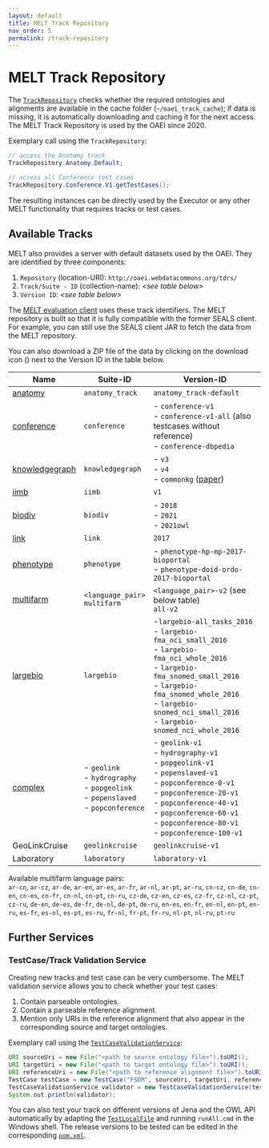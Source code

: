 ```yaml
---
layout: default
title: MELT Track Repository
nav_order: 5
permalink: /track-repository
---
```



# MELT Track Repository
The [`TrackRepository`](https://github.com/dwslab/melt/blob/master/matching-data/src/main/java/de/uni_mannheim/informatik/dws/melt/matching_data/TrackRepository.java) 
checks whether the required ontologies and alignments are available in the cache folder (`~/oaei_track_cache`); if data is missing, it is automatically downloading and 
caching it for the next access. The MELT Track Repository is used by the OAEI since 2020.

Exemplary call using the `TrackRepository`:
```java
// access the Anatomy track
TrackRepository.Anatomy.Default;

// access all Conference test cases
TrackRepository.Conference.V1.getTestCases();
```

The resulting instances can be directly used by the Executor or any other MELT functionality that requires tracks or
test cases.

## Available Tracks
MELT also provides a server with default datasets used by the OAEI. 
They are identified by three components: 
1. `Repository` (location-URI): `http://oaei.webdatacommons.org/tdrs/`	 
2. `Track/Suite - ID` (collection-name): *\<see table below\>*
3. `Version ID`: *\<see table below\>*

The [MELT evaluation client](https://dwslab.github.io/melt/matcher-evaluation/client) uses these track identifiers.
The MELT repository is built so that it is fully compatible with the former SEALS client. For example, you can still use the SEALS client JAR to fetch the data from the MELT repository.

You can also download a ZIP file of the data by clicking on the download icon (<i class="fa fa-arrow-circle-down"></i>) next to the Version ID in the table below.

Name | Suite-ID | Version-ID 
---- | -------- | ---------- 
[anatomy](http://oaei.ontologymatching.org/2019/anatomy/index.html) | `anatomy_track` | `anatomy_track-default` [<i class="fa fa-arrow-circle-down"></i>](https://oaei.webdatacommons.org/tdrs/testdata/persistent/anatomy_track/anatomy_track-default/anatomy_track_anatomy_track-default.zip)
[conference](http://oaei.ontologymatching.org/2019/conference/index.html) | `conference` | - `conference-v1` [<i class="fa fa-arrow-circle-down"></i>](https://oaei.webdatacommons.org/tdrs/testdata/persistent/conference/conference-v1/conference_conference-v1.zip)<br> - `conference-v1-all` [<i class="fa fa-arrow-circle-down"></i>](https://oaei.webdatacommons.org/tdrs/testdata/persistent/conference/conference-v1-all/conference_conference-v1-all.zip) (also testcases without reference) <br> - `conference-dbpedia` [<i class="fa fa-arrow-circle-down"></i>](https://oaei.webdatacommons.org/tdrs/testdata/persistent/conference/conference-dbpedia/conference_conference-dbpedia.zip)
[knowledgegraph](http://oaei.ontologymatching.org/2019/knowledgegraph/index.html) | `knowledgegraph` | - `v3` [<i class="fa fa-arrow-circle-down"></i>](https://oaei.webdatacommons.org/tdrs/testdata/persistent/knowledgegraph/v3/knowledgegraph_v3.zip)<br/> - `v4` [<i class="fa fa-arrow-circle-down"></i>](https://oaei.webdatacommons.org/tdrs/testdata/persistent/knowledgegraph/v4/knowledgegraph_v4.zip)<br/> - `commonkg` [<i class="fa fa-arrow-circle-down"></i>](https://oaei.webdatacommons.org/tdrs/testdata/persistent/knowledgegraph/commonkg/knowledgegraph_commonkg.zip) ([paper](https://github.com/OmaimaFallatah/KG_GoldeStandard)) 
[iimb](http://islab.di.unimi.it/content/im_oaei/2018/) | `iimb` | `v1` [<i class="fa fa-arrow-circle-down"></i>](https://oaei.webdatacommons.org/tdrs/testdata/persistent/iimb/v1/iimb_v1.zip) | 
[biodiv](http://oaei.ontologymatching.org/2018/biodiv/index.html) | `biodiv` | - `2018` [<i class="fa fa-arrow-circle-down"></i>](https://oaei.webdatacommons.org/tdrs/testdata/persistent/biodiv/2018/biodiv_2018.zip) <br/> - `2021` [<i class="fa fa-arrow-circle-down"></i>](https://oaei.webdatacommons.org/tdrs/testdata/persistent/biodiv/2021/biodiv_2021.zip) <br/> - `2021owl` [<i class="fa fa-arrow-circle-down"></i>](https://oaei.webdatacommons.org/tdrs/testdata/persistent/biodiv/2021owl/biodiv_2021owl.zip)
[link](https://project-hobbit.eu/challenges/om2019/) | `link` | `2017` [<i class="fa fa-arrow-circle-down"></i>](https://oaei.webdatacommons.org/tdrs/testdata/persistent/link/2017/link_2017.zip)
[phenotype](https://sws.ifi.uio.no/oaei/phenotype/) | `phenotype` | - `phenotype-hp-mp-2017-bioportal` [<i class="fa fa-arrow-circle-down"></i>](https://oaei.webdatacommons.org/tdrs/testdata/persistent/phenotype/phenotype-hp-mp-2017-bioportal/phenotype_phenotype-hp-mp-2017-bioportal.zip)<br/>- `phenotype-doid-ordo-2017-bioportal` [<i class="fa fa-arrow-circle-down"></i>](https://oaei.webdatacommons.org/tdrs/testdata/persistent/phenotype/phenotype-doid-ordo-2017-bioportal/phenotype_phenotype-doid-ordo-2017-bioportal.zip)
[multifarm](http://oaei.ontologymatching.org/2018/multifarm/index.html) | `<language_pair>`<br> `multifarm`  |  `<language_pair>-v2` (see below table) <br> `all-v2` [<i class="fa fa-arrow-circle-down"></i>](https://oaei.webdatacommons.org/tdrs/testdata/persistent/multifarm/all-v2/multifarm_all-v2.zip)
[largebio](http://www.cs.ox.ac.uk/isg/projects/SEALS/oaei/) | `largebio` |  -`largebio-all_tasks_2016` [<i class="fa fa-arrow-circle-down"></i>](https://oaei.webdatacommons.org/tdrs/testdata/persistent/largebio/largebio-all_tasks_2016/largebio_largebio-all_tasks_2016.zip)<br>- `largebio-fma_nci_small_2016` [<i class="fa fa-arrow-circle-down"></i>](https://oaei.webdatacommons.org/tdrs/testdata/persistent/largebio/largebio-fma_nci_small_2016/largebio_largebio-fma_nci_small_2016.zip)<br>- `largebio-fma_nci_whole_2016` [<i class="fa fa-arrow-circle-down"></i>](https://oaei.webdatacommons.org/tdrs/testdata/persistent/largebio/largebio-fma_nci_whole_2016/largebio_largebio-fma_nci_whole_2016.zip)<br>- `largebio-fma_snomed_small_2016` [<i class="fa fa-arrow-circle-down"></i>](https://oaei.webdatacommons.org/tdrs/testdata/persistent/largebio/largebio-fma_snomed_small_2016/largebio_largebio-fma_snomed_small_2016.zip)<br>- `largebio-fma_snomed_whole_2016` [<i class="fa fa-arrow-circle-down"></i>](https://oaei.webdatacommons.org/tdrs/testdata/persistent/largebio/largebio-fma_snomed_whole_2016/largebio_largebio-fma_snomed_whole_2016.zip)<br>- `largebio-snomed_nci_small_2016` [<i class="fa fa-arrow-circle-down"></i>](https://oaei.webdatacommons.org/tdrs/testdata/persistent/largebio/largebio-snomed_nci_small_2016/largebio_largebio-snomed_nci_small_2016.zip)<br> - `largebio-snomed_nci_whole_2016` [<i class="fa fa-arrow-circle-down"></i>](https://oaei.webdatacommons.org/tdrs/testdata/persistent/largebio/largebio-snomed_nci_whole_2016/largebio_largebio-snomed_nci_whole_2016.zip)
[complex](http://oaei.ontologymatching.org/2019/complex/index.html) | - `geolink`<br>- `hydrography`<br>- `popgeolink`<br>- `popenslaved`<br>- `popconference`|  - `geolink-v1` [<i class="fa fa-arrow-circle-down"></i>](https://oaei.webdatacommons.org/tdrs/testdata/persistent/geolink/geolink-v1/geolink_geolink-v1.zip)<br>- `hydrography-v1` [<i class="fa fa-arrow-circle-down"></i>](https://oaei.webdatacommons.org/tdrs/testdata/persistent/hydrography/hydrography-v1/hydrography_hydrography-v1.zip)<br>- `popgeolink-v1` [<i class="fa fa-arrow-circle-down"></i>](https://oaei.webdatacommons.org/tdrs/testdata/persistent/popgeolink/popgeolink-v1/popgeolink_popgeolink-v1.zip)<br>- `popenslaved-v1` [<i class="fa fa-arrow-circle-down"></i>](https://oaei.webdatacommons.org/tdrs/testdata/persistent/popenslaved/popenslaved-v1/popenslaved_popenslaved-v1.zip)<br>- `popconference-0-v1` [<i class="fa fa-arrow-circle-down"></i>](https://oaei.webdatacommons.org/tdrs/testdata/persistent/popconference/popconference-0-v1/popconference_popconference-0-v1.zip)<br>- `popconference-20-v1` [<i class="fa fa-arrow-circle-down"></i>](https://oaei.webdatacommons.org/tdrs/testdata/persistent/popconference/popconference-20-v1/popconference_popconference-20-v1.zip)<br>- `popconference-40-v1` [<i class="fa fa-arrow-circle-down"></i>](https://oaei.webdatacommons.org/tdrs/testdata/persistent/popconference/popconference-40-v1/popconference_popconference-40-v1.zip)<br>- `popconference-60-v1` [<i class="fa fa-arrow-circle-down"></i>](https://oaei.webdatacommons.org/tdrs/testdata/persistent/popconference/popconference-60-v1/popconference_popconference-60-v1.zip)<br>- `popconference-80-v1` [<i class="fa fa-arrow-circle-down"></i>](https://oaei.webdatacommons.org/tdrs/testdata/persistent/popconference/popconference-80-v1/popconference_popconference-80-v1.zip)<br>- `popconference-100-v1` [<i class="fa fa-arrow-circle-down"></i>](https://oaei.webdatacommons.org/tdrs/testdata/persistent/popconference/popconference-100-v1/popconference_popconference-100-v1.zip)<br>
GeoLinkCruise | `geolinkcruise`| `geolinkcruise-v1` [<i class="fa fa-arrow-circle-down"></i>](https://oaei.webdatacommons.org/tdrs/testdata/persistent/geolinkcruise/geolinkcruise-v1/geolinkcruise_geolinkcruise-v1.zip)
Laboratory | `laboratory`| `laboratory-v1` [<i class="fa fa-arrow-circle-down"></i>](https://oaei.webdatacommons.org/tdrs/testdata/persistent/laboratory/laboratory-v1/laboratory_laboratory-v1.zip)

Available multifarm language pairs:<br/>
`ar-cn`, `ar-cz`, `ar-de`, `ar-en`, `ar-es`, `ar-fr`, `ar-nl`, `ar-pt`, `ar-ru`, `cn-cz`, `cn-de`, `cn-en`, `cn-es`, 
`cn-fr`, `cn-nl`, `cn-pt`, `cn-ru`, `cz-de`, `cz-en`, `cz-es`, `cz-fr`, `cz-nl`, `cz-pt`, `cz-ru`, `de-en`, `de-es`, 
`de-fr`, `de-nl`, `de-pt`, `de-ru`, `en-es`, `en-fr`, `en-nl`, `en-pt`, `en-ru`, `es-fr`, `es-nl`, `es-pt`, `es-ru`, 
`fr-nl`, `fr-pt`, `fr-ru`, `nl-pt`, `nl-ru`, `pt-ru`


## Further Services

### TestCase/Track Validation Service
Creating new tracks and test case can be very cumbersome. The MELT validation service allows you to check whether your 
test cases:
1. Contain parseable ontologies.
2. Contain a parseable reference alignment.
3. Mention only URIs in the reference alignment that also appear in the corresponding source and target ontologies.

Exemplary call using the [`TestCaseValidationService`](https://github.com/dwslab/melt/blob/master/matching-validation/src/main/java/de/uni_mannheim/informatik/dws/melt/matching_validation/TestCaseValidationService.java):
```java
URI sourceUri = new File("<path to source ontology file>").toURI();
URI targetUri = new File("<path to target ontology file>").toURI();
URI referenceUri = new File("<path to reference alignment file>").toURI();
TestCase testCase = new TestCase("FSDM", sourceUri, targetUri, referenceUri, null);
TestCaseValidationService validator = new TestCaseValidationService(testCase)
System.out.println(validator);
```
You can also test your track on different versions of Jena and the OWL API automatically
by adapting the [`TestLocalFile`](https://github.com/dwslab/melt/blob/master/matching-validation/src/test/java/de/uni_mannheim/informatik/dws/melt/matching_validation/local/TestLocalFile.java) 
and running `runAll.cmd` in the Windows shell. The release versions to be tested can be edited in the corresponding
[`pom.xml`](https://github.com/dwslab/melt/blob/master/matching-validation/pom.xml).
